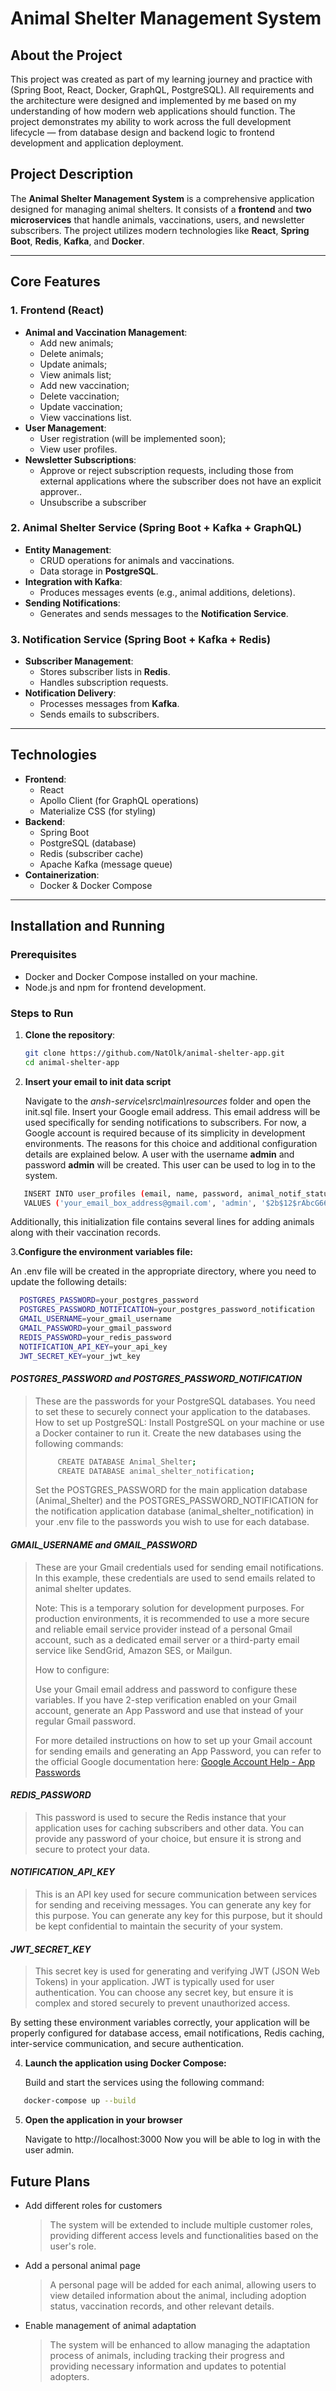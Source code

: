 # **Animal Shelter Management System**

## **About the Project**

This project was created as part of my learning journey and practice with (Spring Boot, React, Docker, GraphQL, PostgreSQL). All requirements and the architecture were designed and implemented by me based on my understanding of how modern web applications should function. The project demonstrates my ability to work across the full development lifecycle — from database design and backend logic to frontend development and application deployment.

## **Project Description**

The **Animal Shelter Management System** is a comprehensive application designed for managing animal
shelters. It consists of a **frontend** and **two microservices** that handle animals, vaccinations,
users, and newsletter subscribers. The project utilizes modern technologies like **React**, **Spring
Boot**, **Redis**, **Kafka**, and **Docker**.

---

## **Core Features**

### **1. Frontend (React)**

- **Animal and Vaccination Management**:
    - Add new animals;
    - Delete animals;
    - Update animals;
    - View animals list;
    - Add new vaccination;
    - Delete vaccination;
    - Update vaccination;
    - View vaccinations list.
- **User Management**:
    - User registration (will be implemented soon);
    - View user profiles.
- **Newsletter Subscriptions**:
    - Approve or reject subscription requests, including those
      from external applications where the subscriber does not have an explicit approver..
    - Unsubscribe a subscriber

### **2. Animal Shelter Service (Spring Boot + Kafka + GraphQL)**

- **Entity Management**:
    - CRUD operations for animals and vaccinations.
    - Data storage in **PostgreSQL**.
- **Integration with Kafka**:
    - Produces messages events (e.g., animal additions, deletions).
- **Sending Notifications**:
    - Generates and sends messages to the **Notification Service**.

### **3. Notification Service (Spring Boot + Kafka + Redis)**

- **Subscriber Management**:
    - Stores subscriber lists in **Redis**.
    - Handles subscription requests.
- **Notification Delivery**:
    - Processes messages from **Kafka**.
    - Sends emails to subscribers.

---

## **Technologies**

- **Frontend**:
    - React
    - Apollo Client (for GraphQL operations)
    - Materialize CSS (for styling)
- **Backend**:
    - Spring Boot
    - PostgreSQL (database)
    - Redis (subscriber cache)
    - Apache Kafka (message queue)
- **Containerization**:
    - Docker & Docker Compose

---

## **Installation and Running**

### **Prerequisites**

- Docker and Docker Compose installed on your machine.
- Node.js and npm for frontend development.

### **Steps to Run**

1. **Clone the repository**:
   ```bash
   git clone https://github.com/NatOlk/animal-shelter-app.git
   cd animal-shelter-app
   ```
2. **Insert your email to init data script**
   
   Navigate to the *ansh-service\src\main\resources* folder and open the init.sql file.
   Insert your Google email address.
   This email address will be used specifically for sending notifications to subscribers. 
   For now, a Google account is required because of its simplicity in development environments. 
   The reasons for this choice and additional configuration details are explained below.
   A user with the username **admin** and password **admin** will be created. This user can be used to log in to the system.
```bash
   INSERT INTO user_profiles (email, name, password, animal_notif_status)
   VALUES ('your_email_box_address@gmail.com', 'admin', '$2b$12$rAbcG66.Jawjm31LImq3GOjA.oGlYhlWiNaQPL2SEzBcg9SGBvw26', 'NONE');
   ```
   Additionally, this initialization file contains several lines for adding animals along with their vaccination records.

3.**Configure the environment variables file:**
   
   An .env file will be created in the appropriate directory, where you need to update the following
   details:

   ```bash
     POSTGRES_PASSWORD=your_postgres_password
     POSTGRES_PASSWORD_NOTIFICATION=your_postgres_password_notification
     GMAIL_USERNAME=your_gmail_username  
     GMAIL_PASSWORD=your_gmail_password  
     REDIS_PASSWORD=your_redis_password  
     NOTIFICATION_API_KEY=your_api_key  
     JWT_SECRET_KEY=your_jwt_key   
   ```

#### *POSTGRES_PASSWORD and POSTGRES_PASSWORD_NOTIFICATION*

>These are the passwords for your PostgreSQL databases. You need to set these to securely connect
your application to the databases.
How to set up PostgreSQL:
Install PostgreSQL on your machine or use a Docker container to run it.
Create the new databases using the following commands:
>```bash
>      CREATE DATABASE Animal_Shelter;
>      CREATE DATABASE animal_shelter_notification;
>  ```
>Set the POSTGRES_PASSWORD for the main application database (Animal_Shelter) and the
POSTGRES_PASSWORD_NOTIFICATION for the notification
application database (animal_shelter_notification) in your .env file to the passwords you wish to
use for each database.

#### *GMAIL_USERNAME and GMAIL_PASSWORD*

>These are your Gmail credentials used for sending email notifications. In this example, these
credentials are used to send emails related to animal shelter updates.
>
>Note: This is a temporary
solution for development purposes. For production environments, it is recommended to use a more
secure and reliable email service provider instead of a personal Gmail account, such as a dedicated
email server or a third-party email service like SendGrid, Amazon SES, or Mailgun.
>
>How to configure:
> 
>Use your Gmail email address and password to configure these variables.
If you have 2-step verification enabled on your Gmail account, generate an App Password and use that
instead of your regular Gmail password.
> 
>For more detailed instructions on how to set up your Gmail account for sending emails and generating
an App Password, you can refer to the official Google documentation here:
[Google Account Help - App Passwords](https://support.google.com/a/answer/176600?hl=en)

#### *REDIS_PASSWORD* 

>This password is used to secure the Redis instance that your application uses for caching
subscribers and other data.
> You can provide any password of your choice, but ensure it is strong and secure to protect your data.

#### *NOTIFICATION_API_KEY*

>This is an API key used for secure communication between services for sending and receiving
messages. 
> You can generate any key for this purpose. You can generate any key for this purpose, but it should be kept confidential to maintain the security of your system.

#### *JWT_SECRET_KEY*

>This secret key is used for generating and verifying JWT (JSON Web Tokens) in your application. JWT
is typically used for user authentication. 
> You can choose any secret key, but ensure it is complex and stored securely to prevent unauthorized access.

By setting these environment variables correctly, your application will be properly configured for
database access, email notifications, Redis caching,
inter-service communication, and secure authentication.

4. **Launch the application using Docker Compose:**

   Build and start the services using the following command:

 ```bash
    docker-compose up --build
 ```

5. **Open the application in your browser**

   Navigate to http://localhost:3000
   Now you will be able to log in with the user admin.

## **Future Plans**

- Add different roles for customers

  >The system will be extended to include multiple customer roles, providing different access levels and functionalities based on the user's role.

- Add a personal animal page
  >A personal page will be added for each animal, allowing users to view detailed information about the animal, including adoption status, vaccination records, and other relevant details.

- Enable management of animal adaptation
  >The system will be enhanced to allow managing the adaptation process of animals, including tracking their progress and providing necessary information and updates to potential adopters.

